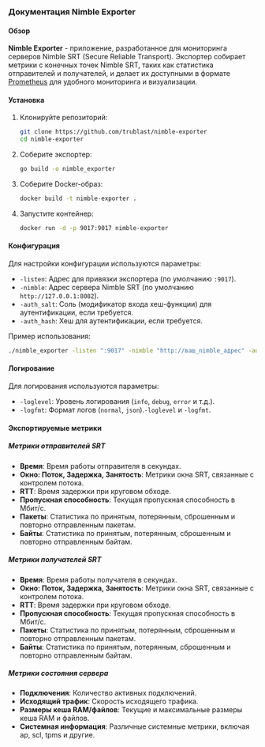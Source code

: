 ### Документация Nimble Exporter

#### Обзор

**Nimble Exporter** - приложение, разработанное для мониторинга серверов Nimble SRT (Secure Reliable Transport). Экспортер собирает метрики с конечных точек Nimble SRT, таких как статистика отправителей и получателей, и делает их доступными в формате [Prometheus](https://prometheus.io/) для удобного мониторинга и визуализации.

#### Установка

1. Клонируйте репозиторий:
   ```bash
   git clone https://github.com/trublast/nimble-exporter
   cd nimble-exporter
   ```

1. Соберите экспортер:
   ```bash
   go build -o nimble_exporter
   ```

1. Соберите Docker-образ:
   ```bash
   docker build -t nimble-exporter .
   ```

1. Запустите контейнер:
   ```bash
   docker run -d -p 9017:9017 nimble-exporter
   ```

#### Конфигурация

Для настройки конфигурации используются параметры:
- `-listen`: Адрес для привязки экспортера (по умолчанию `:9017`).
- `-nimble`: Адрес сервера Nimble SRT (по умолчанию `http://127.0.0.1:8082`).
- `-auth_salt`: Соль (модификатор входа хеш-функции) для аутентификации, если требуется.
- `-auth_hash`: Хеш для аутентификации, если требуется.

Пример использования:

```bash
./nimble_exporter -listen ":9017" -nimble "http://ваш_nimble_адрес" -auth_salt "590" -auth_hash "xxxx"
```

#### Логирование

Для логирования используются параметры:
- `-loglevel`: Уровень логирования (`info`, `debug`, `error` и т.д.).
- `-logfmt`: Формат логов (`normal`, `json`).`-loglevel` и `-logfmt`.

#### Экспортируемые метрики

##### Метрики отправителей SRT
- **Время**: Время работы отправителя в секундах.
- **Окно: Поток, Задержка, Занятость**: Метрики окна SRT, связанные с контролем потока.
- **RTT**: Время задержки при круговом обходе.
- **Пропускная способность**: Текущая пропускная способность в Мбит/с.
- **Пакеты**: Статистика по принятым, потерянным, сброшенным и повторно отправленным пакетам.
- **Байты**: Статистика по принятым, потерянным, сброшенным и повторно отправленным байтам.

##### Метрики получателей SRT
- **Время**: Время работы получателя в секундах.
- **Окно: Поток, Задержка, Занятость**: Метрики окна SRT, связанные с контролем потока.
- **RTT**: Время задержки при круговом обходе.
- **Пропускная способность**: Текущая пропускная способность в Мбит/с.
- **Пакеты**: Статистика по принятым, потерянным, сброшенным и повторно отправленным пакетам.
- **Байты**: Статистика по принятым, потерянным, сброшенным и повторно отправленным байтам.

##### Метрики состояния сервера
- **Подключения**: Количество активных подключений.
- **Исходящий трафик**: Скорость исходящего трафика.
- **Размеры кеша RAM/файлов**: Текущие и максимальные размеры кеша RAM и файлов.
- **Системная информация**: Различные системные метрики, включая ap, scl, tpms и другие.



